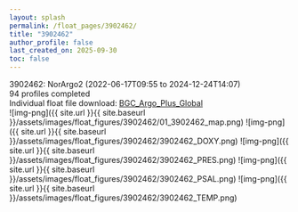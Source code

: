 ```yaml
---
layout: splash
permalink: /float_pages/3902462/
title: "3902462"
author_profile: false
last_created_on: 2025-09-30
toc: false
---
```

 
3902462: NorArgo2 (2022-06-17T09:55 to 2024-12-24T14:07)\
94 profiles completed\
Individual float file download: [BGC_Argo_Plus_Global](https://ftp.soest.hawaii.edu/bgc_argo_plus/Individual_Floats/outliers_removed/3902462_Sprof_processed.nc)\
![img-png]({{ site.url }}{{ site.baseurl }}/assets/images/float_figures/3902462/01_3902462_map.png)
![img-png]({{ site.url }}{{ site.baseurl }}/assets/images/float_figures/3902462/3902462_DOXY.png)
![img-png]({{ site.url }}{{ site.baseurl }}/assets/images/float_figures/3902462/3902462_PRES.png)
![img-png]({{ site.url }}{{ site.baseurl }}/assets/images/float_figures/3902462/3902462_PSAL.png)
![img-png]({{ site.url }}{{ site.baseurl }}/assets/images/float_figures/3902462/3902462_TEMP.png)
